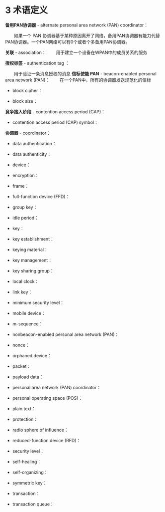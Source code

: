 # 3 术语定义

**备用PAN协调器** - alternate personal area network (PAN) coordinator：

　　如果一个 PAN 协调器基于某种原因离开了网络，备用PAN协调器有能力代替PAN协调器。一个PAN网络可以有0个或者个多备用PAN协调器。
  
**关联** - association：
　　用于建立一个设备在WPAN中的成员关系的服务
  
**授权标签** - authentication tag ：

　　用于验证一条消息授权的消息
**信标使能 PAN** - beacon-enabled personal area network (PAN)：
　　在一个PAN中，所有的协调器发送规范化的信标
  
 - block cipher：


 - block size：


**竞争接入阶段** - contention access period (CAP)：


 - contention access period (CAP) symbol：


**协调器** - coordinator：


 - data authentication：


 - data authenticity：


 - device：


 - encryption：


 - frame：


 - full-function device (FFD)：


 - group key：


 - idle period：


 - key：


 - key establishment：


 - keying material：


 - key management：


 - key sharing group：


 - local clock：


 - link key：


 - minimum security level：


 - mobile device：


 - m-sequence：


 - nonbeacon-enabled personal area network (PAN)：


 - nonce：


 - orphaned device：


 - packet：


 - payload data：


 - personal area network (PAN) coordinator：


 - personal operating space (POS)：


 - plain text：


 - protection：


 - radio sphere of influence：


 - reduced-function device (RFD)：


 - security level：


 - self-healing：


 - self-organizing：


 - symmetric key：


 - transaction：


 - transaction queue：